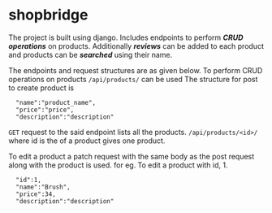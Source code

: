 # shopbridge

The project is built using django.
Includes endpoints to perform ***CRUD operations*** on products.
Additionally ***reviews*** can be added to each product and products can be ***searched*** using their name.

The endpoints and request structures are as given below.
To perform CRUD operations on products
```/api/products/``` can be used
The structure for post to create product is
``` {
  "name":"product_name",
  "price":"price",
  "description":"description"
 ```
 ```GET``` request to the said endpoint lists all the products.
 ```/api/products/<id>/``` where id is the <id> of a product gives one product.
  
 To edit a product a patch request with the same body as the post request along with the product is used.
 for eg. To edit a product with id, 1.
  ```
    "id":1,
    "name":"Brush",
    "price":34,
    "description":"description"
  ```
  
